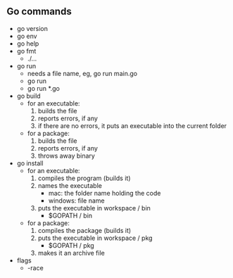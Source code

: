 ## Go commands

* go version
* go env
* go help
* go fmt
    * ./…
* go run
    * needs a file name, eg, go run main.go
    * go run <file name>
    * go run *.go
* go build
    * for an executable:
        1. builds the file
        2. reports errors, if any
        3. if there are no errors, it puts an executable into the current folder
    * for a package:
        1. builds the file
        2. reports errors, if any
        3. throws away binary
* go install
    * for an executable:
        1. compiles the program (builds it)
        2. names the executable 
            * mac: the folder name holding the code
            * windows: file name
        3. puts the executable in workspace / bin
            * $GOPATH / bin
    * for a package:
        1. compiles the package (builds it)
        2. puts the executable in workspace / pkg
            * $GOPATH / pkg
        3. makes it an archive file
* flags
    * -race